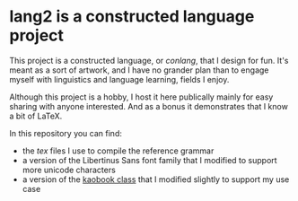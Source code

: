 # lang2 is a constructed language project

This project is a constructed language, or *conlang*, that I design for fun. It's meant as a sort of artwork, and I have no grander plan than to engage myself with linguistics and language learning, fields I enjoy.

Although this project is a hobby, I host it here publically mainly for easy sharing with anyone interested. And as a bonus it demonstrates that I know a bit of LaTeX.

In this repository you can find:
- the *tex* files I use to compile the reference grammar
- a version of the Libertinus Sans font family that I modified to support more unicode characters
- a version of the [kaobook class](https://github.com/fmarotta/kaobook) that I modified slightly to support my use case
